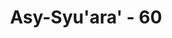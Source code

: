 ---
title: "Asy-Syu'ara' - 60"
no: 60
arabic_no: ٦٠
ayah: فَاَتْبَعُوْهُمْ مُّشْرِقِيْنَ  
translation: "Lalu (Fir‘aun dan bala tentaranya) dapat menyusul mereka pada waktu matahari terbit."
tafsir: "Ayat ini menerangkan bahwa Fir'aun beserta segenap aparat pemerintahan dan bala tentaranya, baru bisa ke luar meninggalkan Mesir untuk menyusul Musa dan Bani Israil pada waktu pagi. Mengenai keterlambatan mereka ada dua pendapat:\n\nPertama: Sebagaimana disebut dalam kitab Perjanjian Lama (Keluaran 11-12), mereka ditimpa musibah maut pada malam keberangkatan Musa dan Bani Israil meninggalkan Mesir. Pada pertengahan malam itu, banyak perawan Mesir mati, baik manusia maupun binatang, sehingga menyebabkan mereka sibuk mengubur jenazah-jenazah itu sampai pagi. Kedua: Karena pada malam itu mereka diliputi kabut yang tebal dan udara yang sangat dingin sampai pagi."
---